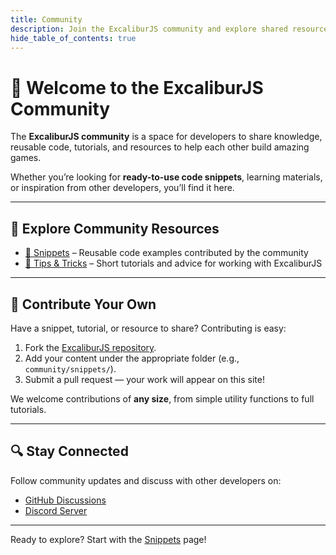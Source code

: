 ```yaml
---
title: Community
description: Join the ExcaliburJS community and explore shared resources, code snippets, and tutorials.
hide_table_of_contents: true
---
```


# 💬 Welcome to the ExcaliburJS Community

The **ExcaliburJS community** is a space for developers to share knowledge, reusable code, tutorials, and resources to help each other build amazing games.

Whether you’re looking for **ready-to-use code snippets**, learning materials, or inspiration from other developers, you’ll find it here.

---

## 📂 Explore Community Resources

- [🧩 Snippets](./snippets/) – Reusable code examples contributed by the community <!-- - [🎨 Assets](./assets/) – Shared art packs, tilesets, and graphics   -->
- [🧠 Tips & Tricks](./tips-tricks/) – Short tutorials and advice for working with ExcaliburJS  

---

## 🙌 Contribute Your Own

Have a snippet, tutorial, or resource to share? Contributing is easy:

1. Fork the [ExcaliburJS repository](https://github.com/excaliburjs/Excalibur).  
2. Add your content under the appropriate folder (e.g., `community/snippets/`).  
3. Submit a pull request — your work will appear on this site!  

We welcome contributions of **any size**, from simple utility functions to full tutorials.

---

## 🔍 Stay Connected

Follow community updates and discuss with other developers on:

- [GitHub Discussions](https://github.com/excaliburjs/Excalibur/discussions)  
- [Discord Server](https://discord.gg/excaliburjs)  

---

Ready to explore? Start with the [Snippets](./snippets/) page!
